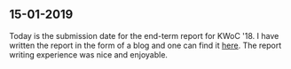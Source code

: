 ## 15-01-2019

Today is the submission date for the end-term report for KWoC '18. I have written the report in the form of a blog and one can find it [here][1]. The report writing experience was nice and enjoyable.

[1]: https://medium.com/@kickstart7962/my-kwoc-18-end-term-report-c47c6d0234ce
